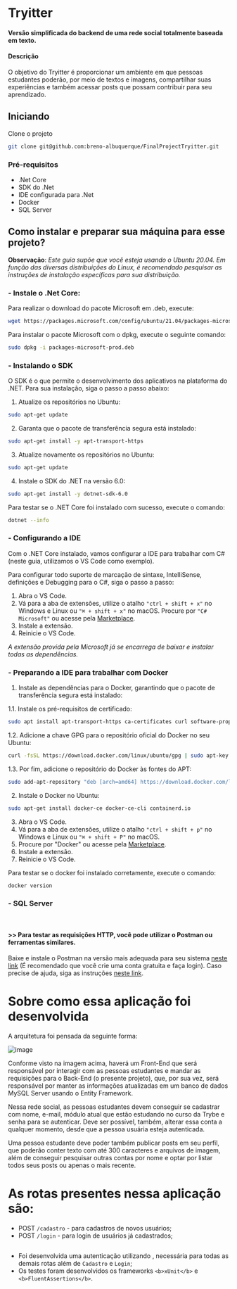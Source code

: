 # Tryitter
#### Versão simplificada do backend de uma rede social totalmente baseada em texto.

#### Descrição
O objetivo do Tryitter é proporcionar um ambiente em que pessoas estudantes poderão, por meio de textos e imagens, compartilhar suas experiências e também acessar posts que possam contribuir para seu aprendizado.

## Iniciando

Clone o projeto

```zsh
git clone git@github.com:breno-albuquerque/FinalProjectTryitter.git
```
### Pré-requisitos
- .Net Core
- SDK do .Net
- IDE configurada para .Net
- Docker
- SQL Server

## Como instalar e preparar sua máquina para esse projeto?
  <b>Observação</b>: <i>Este guia supõe que você esteja usando o Ubuntu 20.04.
    Em função das diversas distribuições do Linux, é recomendado pesquisar as instruções de instalação específicas para sua distribuição.</i>

### - Instale o .Net Core: 
Para realizar o download do pacote Microsoft em .deb, execute:

```zsh
wget https://packages.microsoft.com/config/ubuntu/21.04/packages-microsoft-prod.deb -O packages-microsoft-prod.deb
``` 

Para instalar o pacote Microsoft com o dpkg, execute o seguinte comando:

```zsh
sudo dpkg -i packages-microsoft-prod.deb
``` 

### - Instalando o SDK

O SDK é o que permite o desenvolvimento dos aplicativos na plataforma do .NET. Para sua instalação, siga o passo a passo abaixo:

1. Atualize os repositórios no Ubuntu:
```zsh
sudo apt-get update
``` 
2. Garanta que o pacote de transferência segura está instalado:
```zsh
sudo apt-get install -y apt-transport-https
``` 
3. Atualize novamente os repositórios no Ubuntu:
```zsh
sudo apt-get update
``` 
4. Instale o SDK do .NET na versão 6.0:

```zsh
sudo apt-get install -y dotnet-sdk-6.0
``` 
Para testar se o .NET Core foi instalado com sucesso, execute o comando:
```zsh
dotnet --info
``` 

### - Configurando a IDE 
Com o .NET Core instalado, vamos configurar a IDE para trabalhar com C#(neste guia, utilizamos o VS Code como exemplo).

Para configurar todo suporte de marcação de sintaxe, IntelliSense, definições e Debugging para o C#, siga o passo a passo:

1. Abra o VS Code.
2. Vá para a aba de extensões, utilize o atalho ``"ctrl + shift + x"`` no Windows e Linux ou ``"⌘ + shift + x"`` no macOS. Procure por ``"C# Microsoft"`` ou acesse pela [Marketplace](https://marketplace.visualstudio.com/items?itemName=ms-dotnettools.csharp). 
3. Instale a extensão.
4. Reinicie o VS Code.

<i> A extensão provida pela Microsoft já se encarrega de baixar e instalar todas as dependências. </i> 

### - Preparando a IDE para trabalhar com Docker

1. Instale as dependências para o Docker, garantindo que o pacote de transferência segura está instalado:

  1.1. Instale os pré-requisitos de certificado:

```zsh
sudo apt install apt-transport-https ca-certificates curl software-properties-common 
``` 
  1.2. Adicione a chave GPG para o repositório oficial do Docker no seu Ubuntu:

```zsh
curl -fsSL https://download.docker.com/linux/ubuntu/gpg | sudo apt-key add -
``` 
   1.3. Por fim, adicione o repositório do Docker às fontes do APT:
```zsh
sudo add-apt-repository "deb [arch=amd64] https://download.docker.com/linux/ubuntu focal stable"
``` 
2. Instale o Docker no Ubuntu:
```zsh
sudo apt-get install docker-ce docker-ce-cli containerd.io
``` 
3. Abra o VS Code.
4. Vá para a aba de extensões, utilize o atalho ``"ctrl + shift + p"`` no Windows e Linux ou ``"⌘ + shift + P"`` no macOS.
5. Procure por "Docker" ou acesse pela [Marketplace](https://marketplace.visualstudio.com/items?itemName=ms-azuretools.vscode-docker).
6. Instale a extensão.
7. Reinicie o VS Code.

Para testar se o docker foi instalado corretamente, execute o comando:
```zsh
docker version
``` 

### - SQL Server

<br>

#### >> Para testar as requisições HTTP, você pode utilizar o Postman ou ferramentas similares.

  Baixe e instale o Postman na versão mais adequada para seu sistema [neste link](https://www.postman.com/downloads/) (É recomendado que você crie uma conta gratuita e faça login).
  Caso precise de ajuda, siga as instruções [neste link](https://atendimento.tecnospeed.com.br/hc/pt-br/articles/360017143594-Como-instalar-e-utilizar-o-Postman-para-enviar-requisi%C3%A7%C3%B5es-HTTP). 

##
# Sobre como essa aplicação foi desenvolvida

A arquitetura foi pensada da seguinte forma:

![image](https://user-images.githubusercontent.com/93018956/207479342-fd60243e-9f9a-4f11-9c70-123f0d4ed461.png)

Conforme visto na imagem acima, haverá um Front-End que será responsável por interagir com as pessoas estudantes e mandar as requisições para o Back-End (o presente projeto), que, por sua vez, será responsável por manter as informações atualizadas em um banco de dados MySQL Server usando o Entity Framework.

Nessa rede social, as pessoas estudantes devem conseguir se cadastrar com nome, e-mail, módulo atual que estão estudando no curso da Trybe e senha para se autenticar. Deve ser possível, também, alterar essa conta a qualquer momento, desde que a pessoa usuária esteja autenticada.

Uma pessoa estudante deve poder também publicar posts em seu perfil, que poderão conter texto com até 300 caracteres e arquivos de imagem, além de conseguir pesquisar outras contas por nome e optar por listar todos seus posts ou apenas o mais recente.

##
# As rotas presentes nessa aplicação são: 

- POST `/cadastro` - para cadastros de novos usuários;
- POST `/login` - para login de usuários já cadastrados;

##
 - Foi desenvolvida uma autenticação utilizando <token>, necessária para todas as demais rotas além de `Cadastro` e `Login`;  
 - Os testes foram desenvolvidos os frameworks `<b>xUnit</b>` e `<b>FluentAssertions</b>`. 


```zsh

``` 
